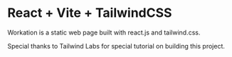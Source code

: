 # React + Vite + TailwindCSS

Workation is a static web page built with react.js and tailwind.css.

Special thanks to Tailwind Labs for special tutorial on building this project.
